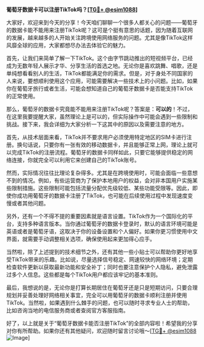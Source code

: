 **葡萄牙数据卡可以注册TikTok吗？[[TG💪+ @esim1088](https://t.me/s/esim1088)]**

大家好，欢迎来到今天的分享！今天咱们聊聊一个很多人都关心的问题——葡萄牙的数据卡能不能用来注册TikTok呢？这可是个挺有意思的话题，因为随着互联网的发展，越来越多的人开始关注跨境使用网络服务的问题。尤其是像TikTok这样风靡全球的应用，大家都想尽办法去体验它的魅力。

首先，让我们来简单了解一下TikTok。这个由字节跳动推出的短视频平台，已经成为无数年轻人展示才华、分享生活的首选之地。无论你是喜欢跳舞、唱歌，还是单纯想看看别人的生活，TikTok都能满足你的需求。但是，对于身处不同国家的人来说，要想顺利使用这个应用，可能需要解决一些技术上的小问题。比如，如果你在葡萄牙旅行或者生活，可能会想知道自己的葡萄牙数据卡是否能支持TikTok的正常使用。

那么，葡萄牙的数据卡究竟能不能用来注册TikTok呢？答案是：**可以的**！不过，在这里我要提醒大家，虽然理论上是可以的，但实际操作中可能会遇到一些限制和挑战。接下来，我会详细为大家分析一下这其中的原因以及需要注意的地方。

首先，从技术层面来看，TikTok并不要求用户必须使用特定地区的SIM卡进行注册。换句话说，只要你有一张有效的移动数据卡，并且能够正常上网，理论上就可以完成TikTok的注册流程。葡萄牙的数据卡同样如此，只要它能够提供稳定的网络连接，你就完全可以利用它来创建自己的TikTok账号。

然而，实际情况往往比理论复杂得多。尤其是在跨境使用时，可能会面临一些意想不到的情况。例如，有些运营商为了保护本地用户的权益，会对非本国用户实施某些限制措施。这些限制可能包括流量分配优先级较低、某些功能受限等。因此，即使你成功用葡萄牙的数据卡注册了TikTok，也可能在后续使用过程中发现速度变慢或者其他问题。

另外，还有一个不得不提的重要因素就是语言设置。TikTok作为一个国际化的平台，支持多种语言版本。当你通过葡萄牙的数据卡登录时，默认的语言环境可能是英语或者是葡萄牙语，这取决于你的设备设置和个人偏好。如果你更习惯使用中文界面，就需要手动调整相关选项，确保使用起来更加得心应手。

当然啦，除了上述提到的技术细节之外，还有其他一些小贴士可以帮助你更好地享受TikTok带来的乐趣。比如说，尽量选择信号稳定、网速较快的网络环境；定期检查软件更新以获取最新功能和安全补丁；同时也要注意保护个人隐私，避免泄露过多个人信息。这些都是每个TikTok用户都应该牢记的基本准则。

最后，我想说的是，无论你是打算长期居住在葡萄牙还是只是短期访问，只要合理规划并妥善处理好网络相关事宜，完全可以用葡萄牙的数据卡顺利注册并使用TikTok。当然啦，如果遇到什么棘手的问题，也可以随时寻求专业人士的帮助，比如咨询当地的电信服务商或者查阅官方客服指南。

好了，以上就是关于“葡萄牙数据卡能否注册TikTok”的全部内容啦！希望我的分享对你有所帮助。如果你还有其他疑问，欢迎随时留言讨论哦～[[TG💪+ @esim1088](https://t.me/s/esim1088) ![Image](https://i.postimg.cc/4NQfJmqS/Snipaste-2025-05-13-00-14-12.png)]